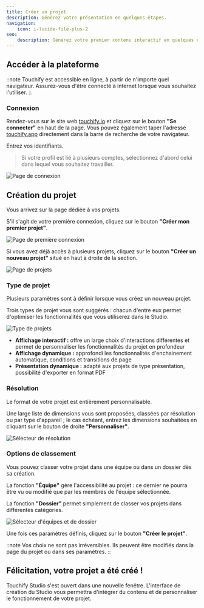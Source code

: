 ```yaml
---
title: Créer un projet
description: Générez votre présentation en quelques étapes.
navigation:
    icon: i-lucide-file-plus-2
seo:
    description: Générez votre premier contenu interactif en quelques étapes.
---
```


## Accéder à la plateforme

::note
Touchify est accessible en ligne, à partir de n'importe quel navigateur. Assurez-vous d'être connecté à internet lorsque vous souhaitez l'utiliser.
::

### Connexion

Rendez-vous sur le site web [touchify.io](https://touchify.io) et cliquez sur le bouton **"Se connecter"** en haut de la page.
Vous pouvez également taper l'adresse [touchify.app](https://touchify.app) directement dans la barre de recherche de votre navigateur.

Entrez vos identifiants.

> Si votre profil est lié à plusieurs comptes, sélectionnez d'abord celui dans lequel vous souhaitez travailler.

![Page de connexion](/1-getting-started/2-create-project/connexion.webp)

## Création du projet

Vous arrivez sur la page dédiée à vos projets.

S'il s'agit de votre première connexion, cliquez sur le bouton **"Créer mon premier projet"**.

![Page de première connexion](/1-getting-started/2-create-project/fr-premiere-connexion-home.webp)

Si vous avez déjà accès à plusieurs projets, cliquez sur le bouton **"Créer un nouveau projet"** situé en haut à droite de la section.

![Page de projets](/1-getting-started/2-create-project/fr-page-projets-creer.webp)

### Type de projet

Plusieurs paramètres sont à définir lorsque vous créez un nouveau projet.

Trois types de projet vous sont suggérés : chacun d'entre eux permet d'optimiser les fonctionnalités que vous utiliserez dans le Studio.

![Type de projets](/1-getting-started/2-create-project/fr-creer-type-projets.webp)

- **Affichage interactif :** offre un large choix d'interactions différentes et permet de personnaliser les fonctionnalités du projet en profondeur
- **Affichage dynamique :** approfondi les fonctionnalités d'enchainement automatique, conditions et transitions de page
- **Présentation dynamique :** adapté aux projets de type présentation, possibilité d'exporter en format PDF

### Résolution

Le format de votre projet est entièrement personnalisable.

Une large liste de dimensions vous sont proposées, classées par résolution ou par type d'appareil ; le cas échéant, entrez les dimensions souhaitées en cliquant sur le bouton de droite **"Personnaliser"**.

![Sélecteur de résolution](/1-getting-started/2-create-project/fr-creer-resolution.webp)

### Options de classement

Vous pouvez classer votre projet dans une équipe ou dans un dossier dès sa création.

La fonction **"Équipe"** gère l'accessibilité au projet : ce dernier ne pourra être vu ou modifié que par les membres de l'équipe sélectionnée.

La fonction **"Dossier"** permet simplement de classer vos projets dans différentes catégories.

![Sélecteur d'équipes et de dossier](/1-getting-started/2-create-project/fr-creer-equipes-dossier.webp)

Une fois ces paramètres définis, cliquez sur le bouton **"Créer le projet"**.

::note
Vos choix ne sont pas irréversibles. Ils peuvent être modifiés dans la page du projet ou dans ses paramètres.
::

## Félicitation, votre projet a été créé !

Touchify Studio s'est ouvert dans une nouvelle fenêtre. L'interface de création du Studio vous permettra d'intégrer du contenu et de personnaliser le fonctionnement de votre projet.
